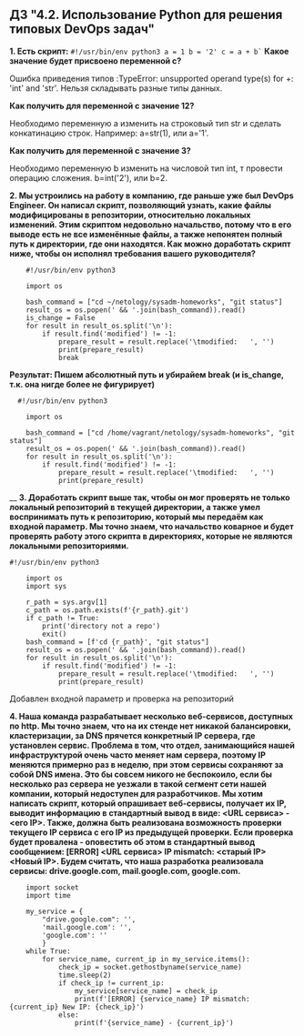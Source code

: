 ## ДЗ "4.2. Использование Python для решения типовых DevOps задач"

**1. Есть скрипт:**
    ```
        #!/usr/bin/env python3
        a = 1
        b = '2'
        c = a + b`
	```	
**Какое значение будет присвоено переменной c?**

Ошибка приведения типов :TypeError: unsupported operand type(s) for +: 'int' and 'str'. Нельзя складывать разные типы данных.

**Как получить для переменной c значение 12?**

Необходимо переменную a изменить на строковый тип str и сделать конкатинацию строк. Например: a=str(1), или a='1'.

**Как получить для переменной c значение 3?**

Необходимо переменную b изменить на числовой тип int, т провести операцию сложения. b=int('2'), или b=2.

**2. Мы устроились на работу в компанию, где раньше уже был DevOps Engineer. Он написал скрипт, позволяющий узнать, какие файлы модифицированы в репозитории, относительно локальных изменений. 
Этим скриптом недовольно начальство, потому что в его выводе есть не все изменённые файлы, а также непонятен полный путь к директории, где они находятся.
Как можно доработать скрипт ниже, чтобы он исполнял требования вашего руководителя?**
```
    #!/usr/bin/env python3

    import os

    bash_command = ["cd ~/netology/sysadm-homeworks", "git status"]
    result_os = os.popen(' && '.join(bash_command)).read()
    is_change = False
    for result in result_os.split('\n'):
        if result.find('modified') != -1:
            prepare_result = result.replace('\tmodified:   ', '')
            print(prepare_result)
            break
```

**Результат:
Пишем абсолютный путь и убирайем break (и is_change, т.к. она нигде более не фигурирует)**

```
  #!/usr/bin/env python3
    
    import os
    
    bash_command = ["cd /home/vagrant/netology/sysadm-homeworks", "git status"]
    result_os = os.popen(' && '.join(bash_command)).read()
    for result in result_os.split('\n'):
        if result.find('modified') != -1:
            prepare_result = result.replace('\tmodified:   ', '')
            print(prepare_result)
```

__
**3. Доработать скрипт выше так, чтобы он мог проверять не только локальный репозиторий в текущей директории, а также умел воспринимать путь к репозиторию, который мы передаём как входной параметр. 
Мы точно знаем, что начальство коварное и будет проверять работу этого скрипта в директориях, которые не являются локальными репозиториями.**

```
#!/usr/bin/env python3

    import os
    import sys

    r_path = sys.argv[1]
    c_path = os.path.exists(f'{r_path}.git')
    if c_path != True:
        print('directory not a repo')
        exit()
    bash_command = [f'cd {r_path}', "git status"]
    result_os = os.popen(' && '.join(bash_command)).read()
    for result in result_os.split('\n'):
        if result.find('modified') != -1:
            prepare_result = result.replace('\tmodified:   ', '')
            print(prepare_result)
```
Добавлен входной параметр и проверка на репозиторий

**4. Наша команда разрабатывает несколько веб-сервисов, доступных по http. 
Мы точно знаем, что на их стенде нет никакой балансировки, кластеризации, за DNS прячется конкретный IP сервера, где установлен сервис. 
Проблема в том, что отдел, занимающийся нашей инфраструктурой очень часто меняет нам сервера, поэтому IP меняются примерно раз в неделю, при этом сервисы сохраняют за собой DNS имена. 
Это бы совсем никого не беспокоило, если бы несколько раз сервера не уезжали в такой сегмент сети нашей компании, который недоступен для разработчиков. 
Мы хотим написать скрипт, который опрашивает веб-сервисы, получает их IP, выводит информацию в стандартный вывод в виде: <URL сервиса> - <его IP>. 
Также, должна быть реализована возможность проверки текущего IP сервиса c его IP из предыдущей проверки. Если проверка будет провалена - оповестить об этом в стандартный вывод сообщением: [ERROR] <URL сервиса> IP mismatch: <старый IP> <Новый IP>. 
Будем считать, что наша разработка реализовала сервисы: drive.google.com, mail.google.com, google.com.**

```
	import socket
    import time
    
    my_service = {
        "drive.google.com": '',
        'mail.google.com': '',
        'google.com': ''
        }
    while True:
        for service_name, current_ip in my_service.items():
            check_ip = socket.gethostbyname(service_name)
            time.sleep(2)
            if check_ip != current_ip:
                my_service[service_name] = check_ip
                print(f'[ERROR] {service_name} IP mismatch: {current_ip} New IP: {check_ip}')
            else:
                print(f'{service_name} - {current_ip}')
```

